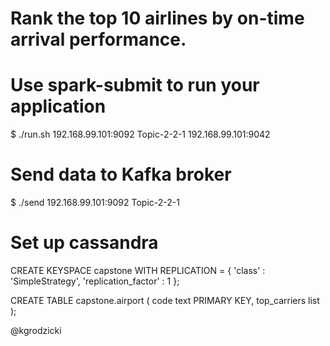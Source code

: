# Rank the top 10 airlines by on-time arrival performance.

# Use spark-submit to run your application
$ ./run.sh 192.168.99.101:9092 Topic-2-2-1 192.168.99.101:9042

# Send data to Kafka broker
$ ./send 192.168.99.101:9092 Topic-2-2-1

# Set up cassandra
CREATE KEYSPACE capstone
  WITH REPLICATION = { 'class' : 'SimpleStrategy', 'replication_factor' : 1 };
  
CREATE TABLE capstone.airport (
  code text PRIMARY KEY,
  top_carriers list<text>
);


@kgrodzicki
